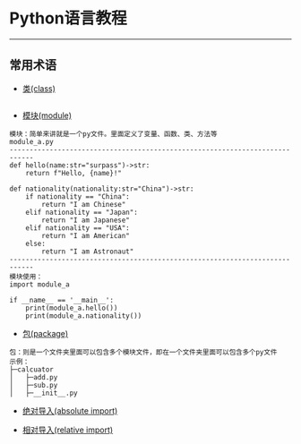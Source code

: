 
# Python语言教程

---

## 常用术语
- [类(class)]()
```.text

```

- [模块(module)]()
```.text
模块：简单来讲就是一个py文件。里面定义了变量、函数、类、方法等
module_a.py
----------------------------------------------------------------------------
def hello(name:str="surpass")->str:
    return f"Hello, {name}!"

def nationality(nationality:str="China")->str:
    if nationality == "China":
        return "I am Chinese"
    elif nationality == "Japan":
        return "I am Japanese"
    elif nationality == "USA":
        return "I am American"
    else:
        return "I am Astronaut"
----------------------------------------------------------------------------
模块使用：
import module_a

if __name__ == '__main__':
    print(module_a.hello())
    print(module_a.nationality())

```

- [包(package)]()
```.text
包：则是一个文件夹里面可以包含多个模块文件，即在一个文件夹里面可以包含多个py文件
示例：
├─calcuator
│   ├─add.py
│   ├─sub.py
│   ├─__init__.py

```
- [绝对导入(absolute import)]()


- [相对导入(relative import)]()


